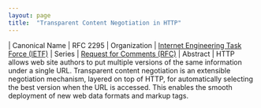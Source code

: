 ```yaml
---
layout: page
title:  "Transparent Content Negotiation in HTTP"
---
```


| Canonical Name | RFC 2295
| Organization | [Internet Engineering Task Force (IETF)](..)
| Series | [Request for Comments (RFC)](..)
| Abstract | HTTP allows web site authors to put multiple versions of the same information under a single URL. Transparent content negotiation is an extensible negotiation mechanism, layered on top of HTTP, for automatically selecting the best version when the URL is accessed. This enables the smooth deployment of new web data formats and markup tags.